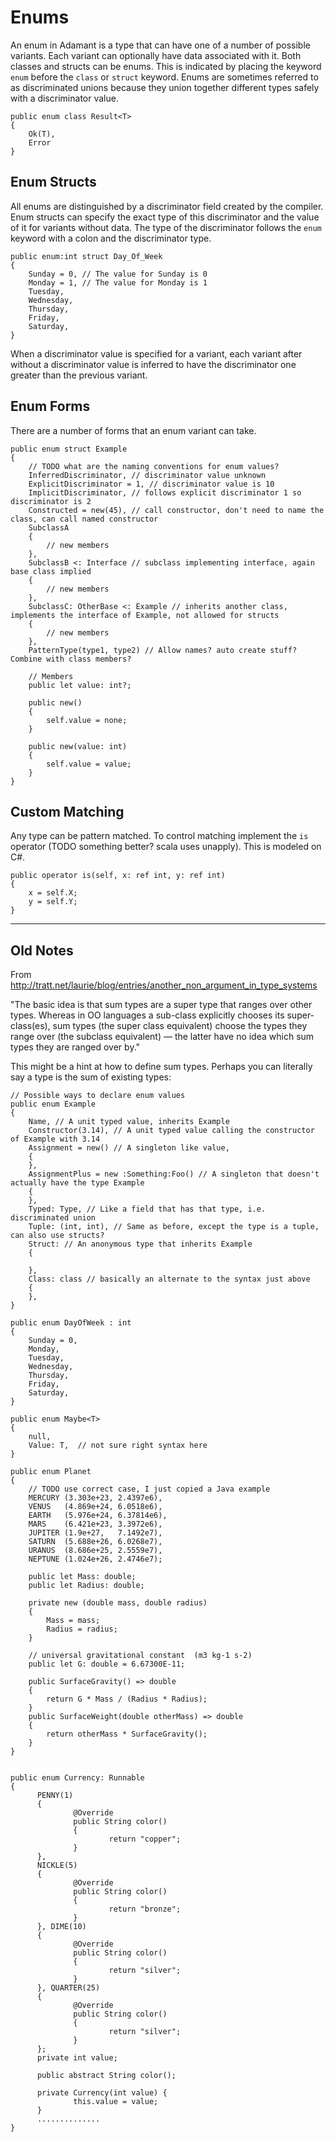 # Enums

An enum in Adamant is a type that can have one of a number of possible variants. Each variant can optionally have data associated with it. Both classes and structs can be enums. This is indicated by placing the keyword `enum` before the `class` or `struct` keyword. Enums are sometimes referred to as discriminated unions because they union together different types safely with a discriminator value.

    public enum class Result<T>
    {
        Ok(T),
        Error
    }

## Enum Structs

All enums are distinguished by a discriminator field created by the compiler. Enum structs can specify the exact type of this discriminator and the value of it for variants without data. The type of the discriminator follows the `enum` keyword with a colon and the discriminator type.

    public enum:int struct Day_Of_Week
    {
        Sunday = 0, // The value for Sunday is 0
        Monday = 1, // The value for Monday is 1
        Tuesday,
        Wednesday,
        Thursday,
        Friday,
        Saturday,
    }

When a discriminator value is specified for a variant, each variant after without a discriminator value is inferred to have the discriminator one greater than the previous variant.

## Enum Forms

There are a number of forms that an enum variant can take.

```adamant
public enum struct Example
{
    // TODO what are the naming conventions for enum values?
    InferredDiscriminator, // discriminator value unknown
    ExplicitDiscriminator = 1, // discriminator value is 10
    ImplicitDiscriminator, // follows explicit discriminator 1 so discriminator is 2
    Constructed = new(45), // call constructor, don't need to name the class, can call named constructor
    SubclassA
    {
        // new members
    },
    SubclassB <: Interface // subclass implementing interface, again base class implied
    {
        // new members
    },
    SubclassC: OtherBase <: Example // inherits another class, implements the interface of Example, not allowed for structs
    {
        // new members
    },
    PatternType(type1, type2) // Allow names? auto create stuff?  Combine with class members?

    // Members
    public let value: int?;

    public new()
    {
        self.value = none;
    }

    public new(value: int)
    {
        self.value = value;
    }
}
```

## Custom Matching

Any type can be pattern matched. To control matching implement the `is` operator (TODO something better? scala uses unapply). This is modeled on C#.

```adamant
public operator is(self, x: ref int, y: ref int)
{
    x = self.X;
    y = self.Y;
}
```

---------
## Old Notes

From http://tratt.net/laurie/blog/entries/another_non_argument_in_type_systems

"The basic idea is that sum types are a super type that ranges over other types. Whereas in OO languages a sub-class explicitly chooses its super-class(es), sum types (the super class equivalent) choose the types they range over (the subclass equivalent) — the latter have no idea which sum types they are ranged over by."

This might be a hint at how to define sum types. Perhaps you can literally say a type is the sum of existing types:

    // Possible ways to declare enum values
    public enum Example
    {
        Name, // A unit typed value, inherits Example
        Constructor(3.14), // A unit typed value calling the constructor of Example with 3.14
        Assignment = new() // A singleton like value,
        {
        },
        AssignmentPlus = new :Something:Foo() // A singleton that doesn't actually have the type Example
        {
        },
        Typed: Type, // Like a field that has that type, i.e. discriminated union
        Tuple: (int, int), // Same as before, except the type is a tuple, can also use structs?
        Struct: // An anonymous type that inherits Example
        {

        },
        Class: class // basically an alternate to the syntax just above
        {
        },
    }

    public enum DayOfWeek : int
    {
        Sunday = 0,
        Monday,
        Tuesday,
        Wednesday,
        Thursday,
        Friday,
        Saturday,
    }

    public enum Maybe<T>
    {
        null,
        Value: T,  // not sure right syntax here
    }

    public enum Planet
    {
        // TODO use correct case, I just copied a Java example
        MERCURY (3.303e+23, 2.4397e6),
        VENUS   (4.869e+24, 6.0518e6),
        EARTH   (5.976e+24, 6.37814e6),
        MARS    (6.421e+23, 3.3972e6),
        JUPITER (1.9e+27,   7.1492e7),
        SATURN  (5.688e+26, 6.0268e7),
        URANUS  (8.686e+25, 2.5559e7),
        NEPTUNE (1.024e+26, 2.4746e7);

        public let Mass: double;
        public let Radius: double;

        private new (double mass, double radius)
        {
            Mass = mass;
            Radius = radius;
        }

        // universal gravitational constant  (m3 kg-1 s-2)
        public let G: double = 6.67300E-11;

        public SurfaceGravity() => double
        {
            return G * Mass / (Radius * Radius);
        }
        public SurfaceWeight(double otherMass) => double
        {
            return otherMass * SurfaceGravity();
        }
    }


    public enum Currency: Runnable
    {
          PENNY(1)
          {
                  @Override
                  public String color()
                  {
                          return "copper";
                  }
          },
          NICKLE(5)
          {
                  @Override
                  public String color()
                  {
                          return "bronze";
                  }
          }, DIME(10)
          {
                  @Override
                  public String color()
                  {
                          return "silver";
                  }
          }, QUARTER(25)
          {
                  @Override
                  public String color()
                  {
                          return "silver";
                  }
          };
          private int value;

          public abstract String color();

          private Currency(int value) {
                  this.value = value;
          }
          ..............
    }

